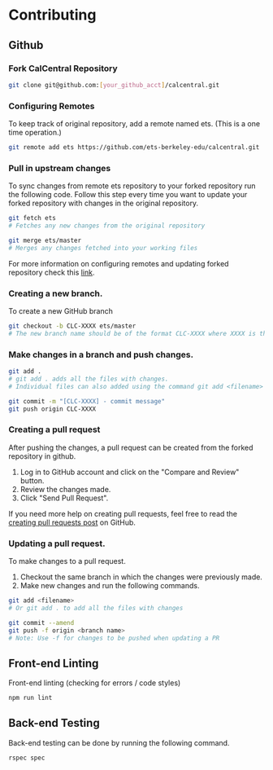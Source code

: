 # Contributing

## Github

### Fork CalCentral Repository

```bash
git clone git@github.com:[your_github_acct]/calcentral.git
```


### Configuring Remotes
To keep track of original repository, add a remote named ets. (This is a one time operation.)

```bash
git remote add ets https://github.com/ets-berkeley-edu/calcentral.git
```


### Pull in upstream changes
To sync changes from remote ets repository to your forked repository run the following code.
Follow this step every time you want to update your forked repository with changes in the original repository.

```bash
git fetch ets
# Fetches any new changes from the original repository

git merge ets/master
# Merges any changes fetched into your working files
```

For more information on configuring remotes and updating forked repository check this [link](https://help.github.com/articles/fork-a-repo#pull-in-upstream-changes).


### Creating a new branch.
To create a new GitHub branch

```bash
git checkout -b CLC-XXXX ets/master
# The new branch name should be of the format CLC-XXXX where XXXX is the Jira Issue ID.
```


### Make changes in a branch and push changes.

```bash
git add .
# git add . adds all the files with changes.
# Individual files can also added using the command git add <filename>

git commit -m "[CLC-XXXX] - commit message"
git push origin CLC-XXXX
```

### Creating a pull request
After pushing the changes, a pull request can be created from the forked repository in github.

1. Log in to GitHub account and click on the "Compare and Review" button.
2. Review the changes made.
3. Click "Send Pull Request".

If you need more help on creating pull requests, feel free to read the [creating pull requests post]((https://help.github.com/articles/creating-a-pull-request)) on GitHub.


### Updating a pull request.
To make changes to a pull request.

1. Checkout the same branch in which the changes were previously made.
2. Make new changes and run the following commands.

```bash
git add <filename>
# Or git add . to add all the files with changes

git commit --amend
git push -f origin <branch name>
# Note: Use -f for changes to be pushed when updating a PR
```


## Front-end Linting
Front-end linting (checking for errors / code styles)

```bash
npm run lint
```


## Back-end Testing
Back-end testing can be done by running the following command.

```bash
rspec spec
```
